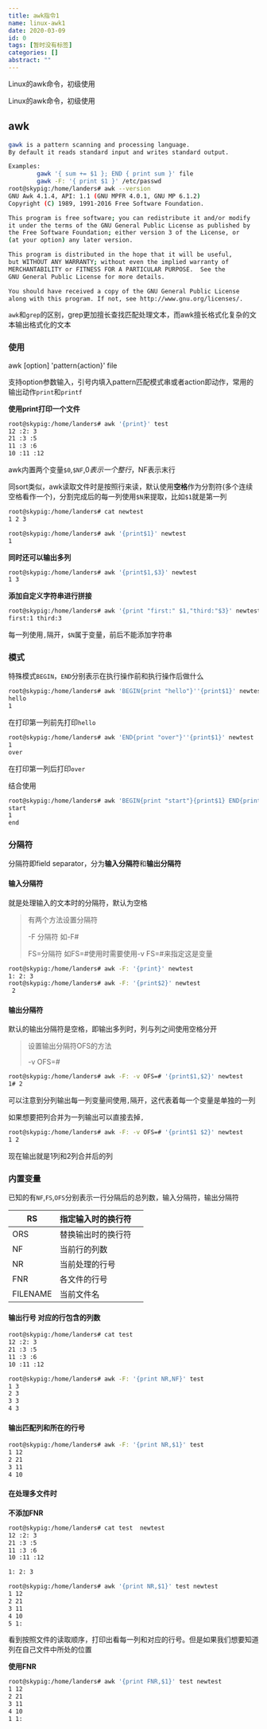 ```yaml
---
title: awk指令1
name: linux-awk1
date: 2020-03-09
id: 0
tags: [暂时没有标签]
categories: []
abstract: ""
---
```



Linux的awk命令，初级使用


<!--more-->


Linux的awk命令，初级使用

<!--more-->

## awk

```bash
gawk is a pattern scanning and processing language.
By default it reads standard input and writes standard output.

Examples:
        gawk '{ sum += $1 }; END { print sum }' file
        gawk -F: '{ print $1 }' /etc/passwd
root@skypig:/home/landers# awk --version
GNU Awk 4.1.4, API: 1.1 (GNU MPFR 4.0.1, GNU MP 6.1.2)
Copyright (C) 1989, 1991-2016 Free Software Foundation.

This program is free software; you can redistribute it and/or modify
it under the terms of the GNU General Public License as published by
the Free Software Foundation; either version 3 of the License, or
(at your option) any later version.

This program is distributed in the hope that it will be useful,
but WITHOUT ANY WARRANTY; without even the implied warranty of
MERCHANTABILITY or FITNESS FOR A PARTICULAR PURPOSE.  See the
GNU General Public License for more details.

You should have received a copy of the GNU General Public License
along with this program. If not, see http://www.gnu.org/licenses/.
```

`awk`和`grep`的区别，grep更加擅长查找匹配处理文本，而awk擅长格式化复杂的文本输出格式化的文本

### 使用

awk [option] 'pattern{action}' file

支持option参数输入，引号内填入pattern匹配模式串或者action即动作，常用的输出动作`print`和`printf`

**使用print打印一个文件**

```bash
root@skypig:/home/landers# awk '{print}' test
12 :2: 3
21 :3 :5
11 :3 :6
10 :11 :12
```

awk内置两个变量`$0`,`$NF`,$0表示一个整行，$NF表示末行

同sort类似，awk读取文件时是按照行来读，默认使用**空格**作为分割符(多个连续空格看作一个)，分割完成后的每一列使用`$N`来提取，比如`$1`就是第一列

```bash
root@skypig:/home/landers# cat newtest
1 2 3

root@skypig:/home/landers# awk '{print$1}' newtest
1
```

**同时还可以输出多列**

```bash
root@skypig:/home/landers# awk '{print$1,$3}' newtest
1 3
```

**添加自定义字符串进行拼接**

```bash
root@skypig:/home/landers# awk '{print "first:" $1,"third:"$3}' newtest
first:1 third:3
```

每一列使用`,`隔开，`$N`属于变量，前后不能添加字符串

### 模式

特殊模式`BEGIN`，`END`分别表示在执行操作前和执行操作后做什么

```bash
root@skypig:/home/landers# awk 'BEGIN{print "hello"}''{print$1}' newtest
hello
1
```

在打印第一列前先打印`hello`

```bash
root@skypig:/home/landers# awk 'END{print "over"}''{print$1}' newtest
1
over
```

在打印第一列后打印`over`

结合使用

```bash
root@skypig:/home/landers# awk 'BEGIN{print "start"}{print$1} END{print "end"}' newtest
start
1
end
```

### 分隔符

分隔符即field separator，分为**输入分隔符**和**输出分隔符**

#### 输入分隔符

就是处理输入的文本时的分隔符，默认为空格

> 有两个方法设置分隔符
>
> -F 分隔符 如-F#
>
> FS=分隔符 如FS=#使用时需要使用-v FS=#来指定这是变量

```bash
root@skypig:/home/landers# awk -F: '{print}' newtest
1: 2: 3
root@skypig:/home/landers# awk -F: '{print$2}' newtest
 2
```

#### 输出分隔符

默认的输出分隔符是空格，即输出多列时，列与列之间使用空格分开

> 设置输出分隔符OFS的方法
>
> -v OFS=#

```bash
root@skypig:/home/landers# awk -F: -v OFS=# '{print$1,$2}' newtest
1# 2
```

可以注意到分列输出每一列变量间使用`,`隔开，这代表着每一个变量是单独的一列

如果想要把列合并为一列输出可以直接去掉`,`

```bash
root@skypig:/home/landers# awk -F: -v OFS=# '{print$1 $2}' newtest
1 2
```

现在输出就是1列和2列合并后的列

### 内置变量

已知的有`NF`,`FS`,`OFS`分别表示一行分隔后的总列数，输入分隔符，输出分隔符

| RS       | 指定输入时的换行符 |      |
| -------- | ------------------ | ---- |
| ORS      | 替换输出时的换行符 |      |
| NF       | 当前行的列数       |      |
| NR       | 当前处理的行号     |      |
| FNR      | 各文件的行号       |      |
| FILENAME | 当前文件名         |      |

#### 输出行号 对应的行包含的列数

```bash
root@skypig:/home/landers# cat test
12 :2: 3
21 :3 :5
11 :3 :6
10 :11 :12

root@skypig:/home/landers# awk -F: '{print NR,NF}' test
1 3
2 3
3 3
4 3
```

#### 输出匹配列和所在的行号

```bash
root@skypig:/home/landers# awk -F: '{print NR,$1}' test
1 12
2 21
3 11
4 10
```

#### 在处理多文件时

**不添加FNR**

```bash
root@skypig:/home/landers# cat test  newtest
12 :2: 3
21 :3 :5
11 :3 :6
10 :11 :12

1: 2: 3

root@skypig:/home/landers# awk '{print NR,$1}' test newtest
1 12
2 21
3 11
4 10
5 1:
```

看到按照文件的读取顺序，打印出看每一列和对应的行号。但是如果我们想要知道列在自己文件中所处的位置

**使用FNR**

```bash
root@skypig:/home/landers# awk '{print FNR,$1}' test newtest
1 12
2 21
3 11
4 10
1 1:
```

